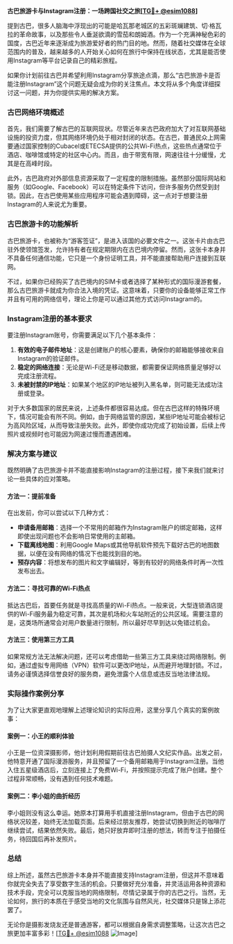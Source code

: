 **古巴旅游卡与Instagram注册：一场跨国社交之旅[[TG💪+ @esim1088](https://t.me/s/esim1088)]**

提到古巴，很多人脑海中浮现出的可能是哈瓦那老城区的五彩斑斓建筑、切·格瓦拉的革命故事，以及那些令人垂涎欲滴的雪茄和朗姆酒。作为一个充满神秘色彩的国度，古巴近年来逐渐成为旅游爱好者的热门目的地。然而，随着社交媒体在全球范围内的普及，越来越多的人开始关心如何在旅行中保持在线状态，尤其是能否使用Instagram等平台记录自己的精彩旅程。

如果你计划前往古巴并希望利用Instagram分享旅途点滴，那么“古巴旅游卡是否能注册Instagram”这个问题无疑会成为你的关注焦点。本文将从多个角度详细探讨这一问题，并为你提供实用的解决方案。

### 古巴网络环境概述

首先，我们需要了解古巴的互联网现状。尽管近年来古巴政府加大了对互联网基础设施的投资力度，但其网络环境仍处于相对封闭的状态。在古巴，普通民众上网需要通过国家控制的Cubacel或ETECSA提供的公共Wi-Fi热点，这些热点通常位于酒店、咖啡馆或特定的社区中心内。而且，由于带宽有限，网速往往十分缓慢，尤其是在高峰时段。

此外，古巴政府对外部信息资源采取了一定程度的限制措施。虽然部分国际网站和服务（如Google、Facebook）可以在特定条件下访问，但许多服务仍然受到封锁。因此，在古巴使用某些应用程序可能会遇到障碍，这一点对于想要注册Instagram的人来说尤为重要。

### 古巴旅游卡的功能解析

古巴旅游卡，也被称为“游客签证”，是进入该国的必要文件之一。这张卡片由古巴驻外使领馆签发，允许持有者在规定期限内在古巴境内停留。然而，这张卡本身并不具备任何通信功能，它只是一个身份证明工具，并不能直接帮助用户连接到互联网。

不过，如果你已经购买了古巴境内的SIM卡或者选择了某种形式的国际漫游套餐，那么古巴旅游卡就成为你合法入境的凭证。这意味着，只要你的设备能够正常工作并且有可用的网络信号，理论上你是可以通过其他方式访问Instagram的。

### Instagram注册的基本要求

要注册Instagram账号，你需要满足以下几个基本条件：

1. **有效的电子邮件地址**：这是创建账户的核心要素，确保你的邮箱能够接收来自Instagram的验证邮件。
2. **稳定的网络连接**：无论是Wi-Fi还是移动数据，都需要保证网络质量足够好以完成注册流程。
3. **未被封禁的IP地址**：如果某个地区的IP地址被列入黑名单，则可能无法成功注册或登录。

对于大多数国家的居民来说，上述条件都很容易达成。但在古巴这样的特殊环境下，情况可能会有所不同。例如，由于网络监管的原因，某些IP地址可能会被标记为高风险区域，从而导致注册失败。此外，即使你成功完成了初始设置，后续上传照片或视频时也可能因为网速过慢而遭遇困难。

### 解决方案与建议

既然明确了古巴旅游卡并不能直接影响Instagram的注册过程，接下来我们就来讨论一些具体的应对策略。

#### 方法一：提前准备
在出发前，你可以尝试以下几种方式：
- **申请备用邮箱**：选择一个不常用的邮箱作为Instagram账户的绑定邮箱，这样即使出现问题也不会影响日常使用的主邮箱。
- **下载离线地图**：利用Google Maps或其他导航软件预先下载好古巴的地图数据，以便在没有网络的情况下也能找到目的地。
- **预存内容**：将想发布的图片和文字编辑好，等到有较好的网络条件时再一次性发布出去。

#### 方法二：寻找可靠的Wi-Fi热点
抵达古巴后，首要任务就是寻找高质量的Wi-Fi热点。一般来说，大型连锁酒店提供的Wi-Fi服务最为稳定可靠，其次是机场和火车站附近的公共区域。需要注意的是，这类场所通常会对用户数量进行限制，所以最好尽早到达以免错过机会。

#### 方法三：使用第三方工具
如果常规方法无法解决问题，还可以考虑借助一些第三方工具来绕过网络限制。例如，通过虚拟专用网络（VPN）软件可以更改IP地址，从而避开地理封锁。不过，请务必谨慎选择信誉良好的服务商，避免泄露个人信息或违反当地法律法规。

### 实际操作案例分享

为了让大家更直观地理解上述理论知识的实际应用，这里分享几个真实的案例故事：

#### 案例一：小王的顺利体验
小王是一位资深摄影师，他计划利用假期前往古巴拍摄人文纪实作品。出发之前，他特意开通了国际漫游服务，并且预留了一个备用邮箱用于Instagram注册。当他入住五星级酒店后，立刻连接上了免费Wi-Fi，并按照提示完成了账户创建。整个过程非常顺畅，没有遇到任何技术难题。

#### 案例二：李小姐的曲折经历
李小姐则没有这么幸运。她原本打算用手机直接注册Instagram，但由于古巴的网络状况较差，始终无法加载页面。后来经过朋友推荐，她尝试切换到附近的咖啡厅继续尝试，结果依然失败。最后，她只好放弃即时注册的想法，转而专注于拍摄任务，待回国后再补发照片。

### 总结

综上所述，虽然古巴旅游卡本身并不能直接支持Instagram注册，但这并不意味着你就完全失去了享受数字生活的机会。只要做好充分准备，并灵活运用各种资源和技术手段，完全可以克服当地的网络限制，尽情记录属于你的古巴之行。当然，无论如何，旅行的本质在于感受当地的文化氛围与自然风光，社交媒体只是锦上添花罢了。

无论你是摄影发烧友还是普通游客，都可以根据自身需求调整策略，让这次古巴之旅更加丰富多彩！[[TG💪+ @esim1088](https://t.me/s/esim1088) ![Image](https://i.postimg.cc/4NQfJmqS/Snipaste-2025-05-13-00-14-12.png)]